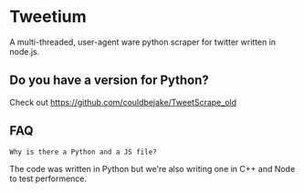 # Tweetium

A multi-threaded, user-agent ware python scraper for twitter written in node.js.

## Do you have a version for Python?

Check out https://github.com/couldbejake/TweetScrape_old

## FAQ

```Why is there a Python and a JS file?```

The code was written in Python but we're also writing one in C++ and Node to test performence.
